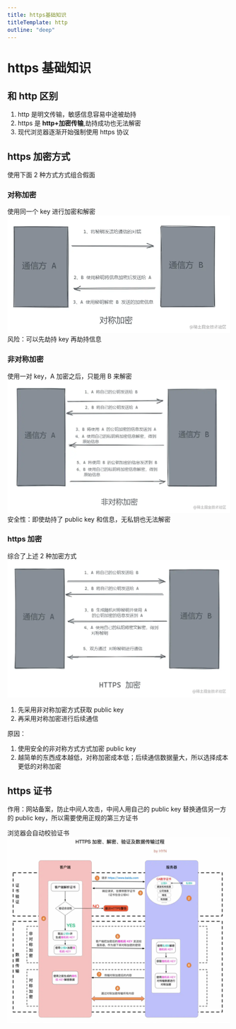```yaml
---
title: https基础知识
titleTemplate: http
outline: "deep"
---
```


# https 基础知识

## 和 http 区别

1. http 是明文传输，敏感信息容易中途被劫持
2. https 是 **http+加密传输**,劫持成功也无法解密
3. 现代浏览器逐渐开始强制使用 https 协议

## https 加密方式

使用下面 2 种方式方式组合假面

### 对称加密

使用同一个 key 进行加密和解密
![对称加密](./img/002_pair.webp)
风险：可以先劫持 key 再劫持信息

### 非对称加密

使用一对 key，A 加密之后，只能用 B 来解密
![非对称加密](./img/002_none_pair.webp)
安全性：即使劫持了 public key 和信息，无私钥也无法解密

### https 加密

综合了上述 2 种加密方式
![https加密](./img/002_screat.webp)

1. 先采用非对称加密方式获取 public key
2. 再采用对称加密进行后续通信

原因：

1. 使用安全的非对称方式方式加密 public key
2. 越简单的东西成本越低，对称加密成本低；后续通信数据量大，所以选择成本更低的对称加密

## https 证书

作用：网站备案，防止中间人攻击，中间人用自己的 public key 替换通信另一方的 public key，所以需要使用正规的第三方证书

浏览器会自动校验证书
![完整流程](./img/002_certificate.webp)

